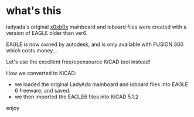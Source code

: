 # what's this

ladyada's original [x0xb0x](https://www.ladyada.net/make/x0xb0x/) mainboard and ioboard files were created with a version of EAGLE older than ver6.

EAGLE is now owned by autodesk, and is only available with FUSION 360 which costs money...

Let's use the excellent free/opensource KiCAD tool instead!

How we converted to KiCAD:
 - we loaded the original LadyAda mainboard and ioboard files into EAGLE 6 freeware, and saved.
 - we then imported the EAGLE6 files into KiCAD 5.1.2

enjoy
